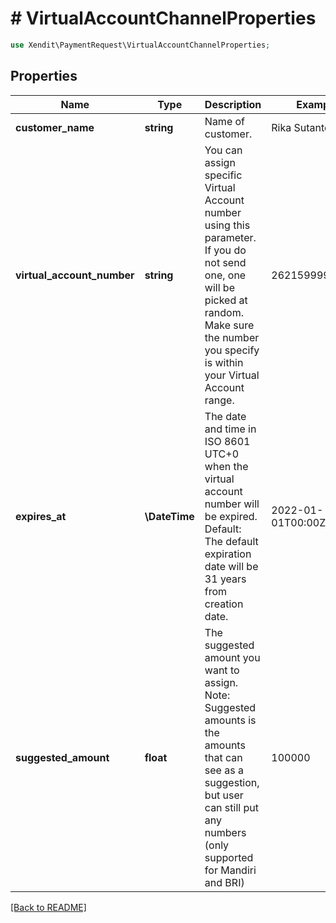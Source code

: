 # # VirtualAccountChannelProperties


```php
use Xendit\PaymentRequest\VirtualAccountChannelProperties;
```
## Properties

| Name | Type | Description | Examples | Notes |
| ------------ | ------------- | ------------- | ------------- | -------------|
| **customer_name** | **string** | Name of customer. | Rika Sutanto |  |
| **virtual_account_number** | **string** | You can assign specific Virtual Account number using this parameter. If you do not send one, one will be picked at random. Make sure the number you specify is within your Virtual Account range. | 262159999999999 |  [optional] |
| **expires_at** | **\DateTime** | The date and time in ISO 8601 UTC+0 when the virtual account number will be expired. Default: The default expiration date will be 31 years from creation date. | 2022-01-01T00:00Z |  [optional] |
| **suggested_amount** | **float** | The suggested amount you want to assign. Note: Suggested amounts is the amounts that can see as a suggestion, but user can still put any numbers (only supported for Mandiri and BRI) | 100000 |  [optional] |


[[Back to README]](../../README.md)
